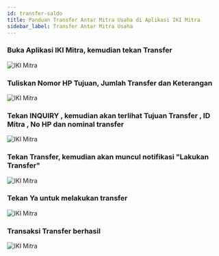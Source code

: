 ```yaml
---
id: transfer-saldo
title: Panduan Transfer Antar Mitra Usaha di Aplikasi IKI Mitra
sidebar_label: Transfer Antar Mitra Usaha
---
```

### Buka Aplikasi IKI Mitra, kemudian tekan Transfer

![IKI Mitra](assets/03-home.png)

### Tuliskan Nomor HP Tujuan, Jumlah Transfer dan Keterangan

![IKI Mitra](assets/03-input.png)

### Tekan INQUIRY , kemudian akan terlihat Tujuan Transfer , ID Mitra , No HP dan nominal transfer 

![IKI Mitra](assets/03-inquiry.png)

### Tekan Transfer, kemudian akan muncul notifikasi "Lakukan Transfer"

![IKI Mitra](assets/03-transfer.png)

### Tekan Ya untuk melakukan transfer

![IKI Mitra](assets/03-konfirmasi.png)

### Transaksi Transfer berhasil

![IKI Mitra](assets/03-berhasil.png)

<script>
    setTimeout(()=>{
        let list = ['fixedHeaderContainer'];
        for (var itemClassName of list) {
            var item = document.getElementsByClassName(itemClassName)[0]
            item.parentNode.removeChild(item)
        }
        document.getElementsByClassName('navPusher')[0].style.paddingTop = 0;
    }, 0)
</script>